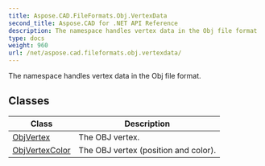 ```yaml
---
title: Aspose.CAD.FileFormats.Obj.VertexData
second_title: Aspose.CAD for .NET API Reference
description: The namespace handles vertex data in the Obj file format
type: docs
weight: 960
url: /net/aspose.cad.fileformats.obj.vertexdata/
---
```

The namespace handles vertex data in the Obj file format.

## Classes

| Class | Description |
| --- | --- |
| [ObjVertex](./objvertex/) | The OBJ vertex. |
| [ObjVertexColor](./objvertexcolor/) | The OBJ vertex (position and color). |


